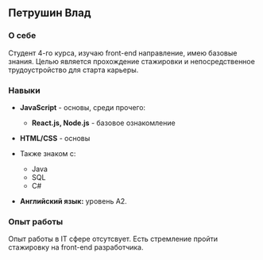 ## Петрушин Влад


### О себе
Студент 4-го курса, изучаю front-end направление, имею базовые знания. Целью является прохождение стажировки и непосредственное трудоустройство для старта карьеры.

### Навыки

* **JavaScript** - основы, среди прочего:
	* **React.js, Node.js** - базовое ознакомление
* **HTML/CSS** - основы

* Также знаком c:
	* Java 
	* SQL
  * C#


* **Английский язык:** уровень А2.

### Опыт работы

Опыт работы в IT сфере отсутсвует. Есть стремление пройти стажировку на front-end разработчика.
